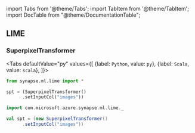 import Tabs from '@theme/Tabs';
import TabItem from '@theme/TabItem';
import DocTable from "@theme/DocumentationTable";

<!-- 
```python
import pyspark
import os
import json
from IPython.display import display

spark = (pyspark.sql.SparkSession.builder.appName("MyApp")
        .config("spark.jars.packages", "com.microsoft.azure:synapseml:0.9.1")
        .config("spark.jars.repositories", "https://mmlspark.azureedge.net/maven")
        .getOrCreate())

def getSecret(secretName):
        get_secret_cmd = 'az keyvault secret show --vault-name mmlspark-build-keys --name {}'.format(secretName)
        value = json.loads(os.popen(get_secret_cmd).read())["value"]
        return value

import synapse.ml
```
-->

## LIME

### SuperpixelTransformer

<Tabs
defaultValue="py"
values={[
{label: `Python`, value: `py`},
{label: `Scala`, value: `scala`},
]}>
<TabItem value="py">

<!--pytest-codeblocks:cont-->

```python
from synapse.ml.lime import *

spt = (SuperpixelTransformer()
      .setInputCol("images"))
```

</TabItem>
<TabItem value="scala">

```scala
import com.microsoft.azure.synapse.ml.lime._

val spt = (new SuperpixelTransformer()
      .setInputCol("images"))
```

</TabItem>
</Tabs>

<DocTable className="SuperpixelTransformer"
py="mmlspark.lime.html#module-mmlspark.lime.SuperpixelTransformer"
scala="com/microsoft/azure/synapse/ml/lime/SuperpixelTransformer.html"
sourceLink="https://github.com/microsoft/SynapseML/blob/master/core/src/main/scala/com/microsoft/azure/synapse/ml/lime/SuperpixelTransformer.scala" />



